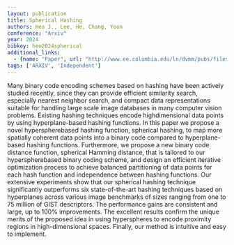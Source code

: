 ```yaml
---
layout: publication
title: Spherical Hashing
authors: Heo J., Lee, He, Chang, Yoon
conference: "Arxiv"
year: 2024
bibkey: heo2024spherical
additional_links:
  - {name: "Paper", url: "http://www.ee.columbia.edu/ln/dvmm/pubs/files/Spherical_Hashing.pdf"}
tags: ['ARXIV', 'Independent']
---
```

Many binary code encoding schemes based on hashing have been actively studied recently, since they can provide efficient similarity search, especially nearest neighbor search, and compact data representations suitable for handling large scale image databases in many computer vision problems. Existing hashing techniques encode highdimensional data points by using hyperplane-based hashing functions. In this paper we propose a novel hyperspherebased hashing function, spherical hashing, to map more spatially coherent data points into a binary code compared to hyperplane-based hashing functions. Furthermore, we propose a new binary code distance function, spherical Hamming distance, that is tailored to our hyperspherebased binary coding scheme, and design an efficient iterative optimization process to achieve balanced partitioning of data points for each hash function and independence between hashing functions. Our extensive experiments show that our spherical hashing technique significantly outperforms six state-of-the-art hashing techniques based on hyperplanes across various image benchmarks of sizes ranging from one to 75 million of GIST descriptors. The performance gains are consistent and large, up to 100&#37; improvements. The excellent results confirm the unique merits of the proposed idea in using hyperspheres to encode proximity regions in high-dimensional spaces. Finally, our method is intuitive and easy to implement.
